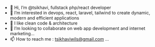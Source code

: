 - 👋 Hi, I’m @tsikhavi, fullstack php/react developer
- 👀 I’m interested in devops, react, laravel, tailwind to create dynamic, modern and efficient applications
- 🌱 I like clean code & architecture 
- 💞️ I’m looking to collaborate on web app development and internet marketing...
- 📫 How to reach me : tsikhaviwils@gmail.com ...

<!---
tsikhavi/tsikhavi is a ✨ special ✨ repository because its `README.md` (this file) appears on your GitHub profile.
You can click the Preview link to take a look at your changes.
--->
